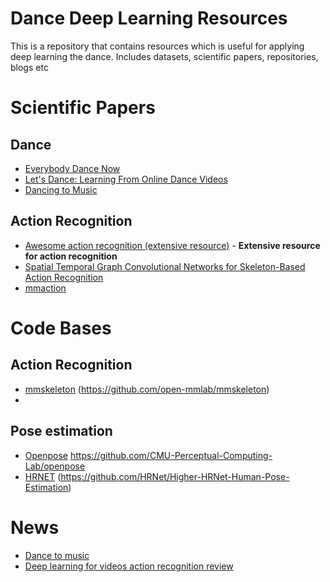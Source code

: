 # Dance Deep Learning Resources
This is a repository that contains resources which is useful for applying deep learning the dance. Includes datasets, scientific papers, repositories, blogs etc 

# Scientific Papers
## Dance
- [Everybody Dance Now](https://arxiv.org/abs/1808.07371)
- [Let's Dance: Learning From Online Dance Videos](https://arxiv.org/abs/1801.07388)
- [Dancing to Music](https://arxiv.org/abs/1911.02001)

## Action Recognition
- [Awesome action recognition (extensive resource)](https://github.com/jinwchoi/awesome-action-recognition) - **Extensive resource for action recognition**
- [Spatial Temporal Graph Convolutional Networks for Skeleton-Based Action Recognition](https://arxiv.org/abs/1801.07455)
- [mmaction](https://github.com/open-mmlab/mmaction)

# Code Bases
## Action Recognition
- [mmskeleton](https://github.com/open-mmlab/mmskeleton) (https://github.com/open-mmlab/mmskeleton)
-

## Pose estimation
- [Openpose](https://github.com/CMU-Perceptual-Computing-Lab/openpose) https://github.com/CMU-Perceptual-Computing-Lab/openpose
- [HRNET](https://github.com/HRNet/Higher-HRNet-Human-Pose-Estimation) (https://github.com/HRNet/Higher-HRNet-Human-Pose-Estimation)

# News
- [Dance to music](https://news.developer.nvidia.com/nvidia-dance-to-music-neurips/)
- [Deep learning for videos action recognition review](http://blog.qure.ai/notes/deep-learning-for-videos-action-recognition-review)
